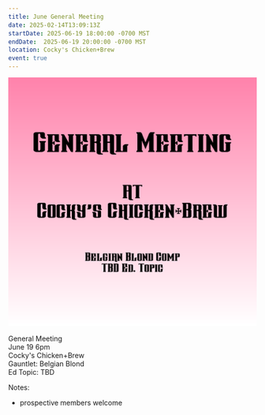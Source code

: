 ```yaml
---
title: June General Meeting
date: 2025-02-14T13:09:13Z
startDate: 2025-06-19 18:00:00 -0700 MST
endDate:  2025-06-19 20:00:00 -0700 MST
location: Cocky's Chicken+Brew
event: true
---
```


![image](event.png)
 
General Meeting  
June 19 6pm  
Cocky's Chicken+Brew  
Gauntlet: Belgian Blond  
Ed Topic: TBD  
  
Notes:  
  
  * prospective members welcome  
  
